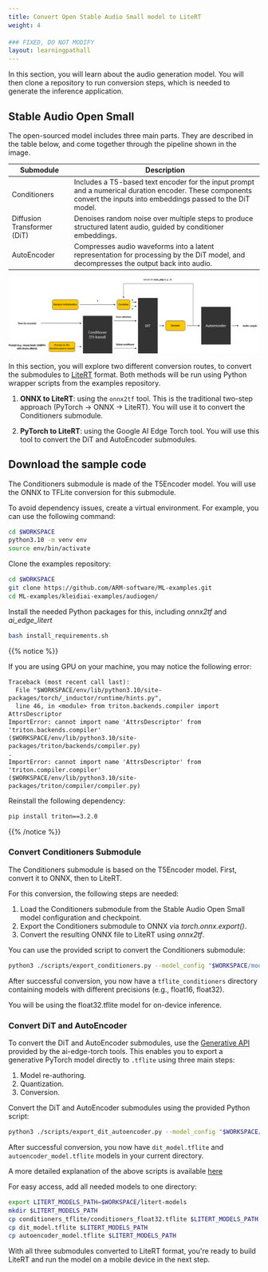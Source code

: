 ```yaml
---
title: Convert Open Stable Audio Small model to LiteRT
weight: 4

### FIXED, DO NOT MODIFY
layout: learningpathall
---
```

In this section, you will learn about the audio generation model. You will then clone a repository to run conversion steps, which is needed to generate the inference application.

## Stable Audio Open Small

The open-sourced model includes three main parts. They are described in the table below, and come together through the pipeline shown in the image.

|Submodule|Description|
|------|------|
|Conditioners| Includes a T5-based text encoder for the input prompt and a numerical duration encoder. These components convert the inputs into embeddings passed to the DiT model. |
|Diffusion Transformer (DiT)| Denoises random noise over multiple steps to produce structured latent audio, guided by conditioner embeddings. |
|AutoEncoder| Compresses audio waveforms into a latent representation for processing by the DiT model, and decompresses the output back into audio. |


![Model structure#center](./model.png)

In this section, you will explore two different conversion routes, to convert the submodules to [LiteRT](https://ai.google.dev/edge/litert) format. Both methods will be run using Python wrapper scripts from the examples repository.

1. **ONNX to LiteRT**: using the `onnx2tf` tool. This is the traditional two-step approach (PyTorch -> ONNX -> LiteRT). You will use it to convert the Conditioners submodule.

2. **PyTorch to LiteRT**: using the Google AI Edge Torch tool. You will use this tool to convert the DiT and AutoEncoder submodules.


## Download the sample code

The Conditioners submodule is made of the T5Encoder model. You will use the ONNX to TFLite conversion for this submodule.

To avoid dependency issues, create a virtual environment. For example, you can use the following command:

```bash
cd $WORKSPACE
python3.10 -m venv env
source env/bin/activate
```

Clone the examples repository:

```bash
cd $WORKSPACE
git clone https://github.com/ARM-software/ML-examples.git
cd ML-examples/kleidiai-examples/audiogen/
```

Install the needed Python packages for this, including *onnx2tf* and *ai_edge_litert*

```bash
bash install_requirements.sh
```

{{% notice %}}

If you are using GPU on your machine, you may notice the following error:
```text
Traceback (most recent call last):
  File "$WORKSPACE/env/lib/python3.10/site-packages/torch/_inductor/runtime/hints.py",
  line 46, in <module> from triton.backends.compiler import AttrsDescriptor
ImportError: cannot import name 'AttrsDescriptor' from 'triton.backends.compiler'
($WORKSPACE/env/lib/python3.10/site-packages/triton/backends/compiler.py)
.
ImportError: cannot import name 'AttrsDescriptor' from 'triton.compiler.compiler'
($WORKSPACE/env/lib/python3.10/site-packages/triton/compiler/compiler.py)
```

Reinstall the following dependency:
```bash
pip install triton==3.2.0
```

{{% /notice %}}

### Convert Conditioners Submodule

The Conditioners submodule is based on the T5Encoder model. First, convert it to ONNX, then to LiteRT.

For this conversion, the following steps are needed:
1. Load the Conditioners submodule from the Stable Audio Open Small model configuration and checkpoint.
2. Export the Conditioners submodule to ONNX via *torch.onnx.export()*.
3. Convert the resulting ONNX file to LiteRT using *onnx2tf*.

You can use the provided script to convert the Conditioners submodule:

```bash
python3 ./scripts/export_conditioners.py --model_config "$WORKSPACE/model_config.json" --ckpt_path "$WORKSPACE/model.ckpt"
```

After successful conversion, you now have a `tflite_conditioners` directory containing models with different precisions (e.g., float16, float32).

You will be using the float32.tflite model for on-device inference.

### Convert DiT and AutoEncoder

To convert the DiT and AutoEncoder submodules, use the [Generative API](https://github.com/google-ai-edge/ai-edge-torch/tree/main/ai_edge_torch/generative/) provided by the ai-edge-torch tools. This enables you to export a generative PyTorch model directly to `.tflite` using three main steps:

1. Model re-authoring.
2. Quantization.
3. Conversion.

Convert the DiT and AutoEncoder submodules using the provided Python script:

```bash
python3 ./scripts/export_dit_autoencoder.py --model_config "$WORKSPACE/model_config.json" --ckpt_path "$WORKSPACE/model.ckpt"
```

After successful conversion, you now have `dit_model.tflite` and `autoencoder_model.tflite` models in your current directory.

A more detailed explanation of the above scripts is available [here](https://github.com/ARM-software/ML-examples/blob/main/kleidiai-examples/audiogen/scripts/README.md)

For easy access, add all needed models to one directory:

```bash
export LITERT_MODELS_PATH=$WORKSPACE/litert-models
mkdir $LITERT_MODELS_PATH
cp conditioners_tflite/conditioners_float32.tflite $LITERT_MODELS_PATH
cp dit_model.tflite $LITERT_MODELS_PATH
cp autoencoder_model.tflite $LITERT_MODELS_PATH
```

With all three submodules converted to LiteRT format, you're ready to build LiteRT and run the model on a mobile device in the next step.









